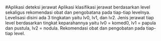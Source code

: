 #Aplikasi deteksi jerawat
Aplikasi klasifikasi jerawat berdasarkan level sekaligus rekomendasi obat dan pengobatana pada tiap-tiap levelnya. Levelisasi disini ada 3 tingkatan yaitu lv0, lv1, dan lv2. Jenis jerawat tiap level berdasarkan tingkat keparahannya yaitu lv0 = komed0, lv1 = papula dan pustula, lv2 = nodula. Rekomendasi obat dan pengobatan pada tiap-tiap level.
